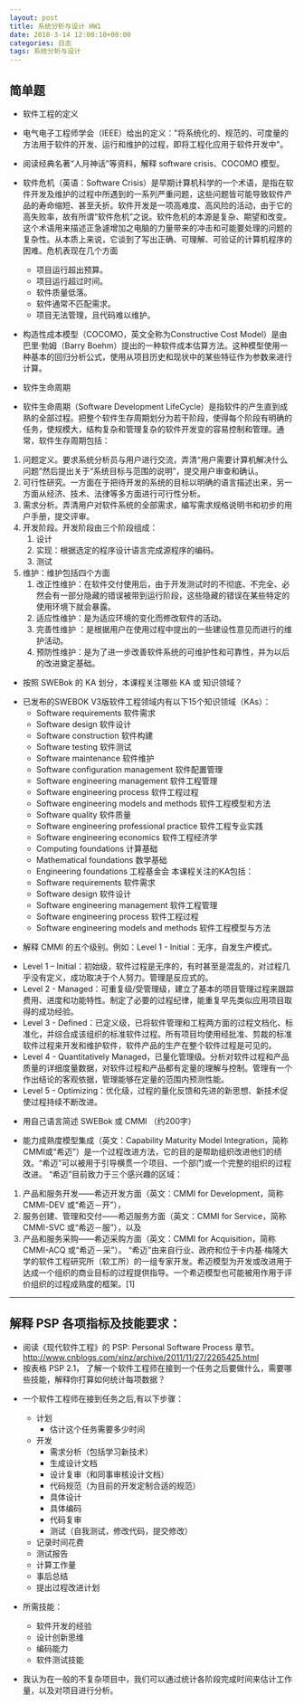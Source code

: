 ```yaml
---
layout: post
title: 系统分析与设计 HW1
date: 2018-3-14 12:00:10+00:00
categories: 日志
tags: 系统分析与设计
---
```


简单题
---------
 - 软件工程的定义

 * 电气电子工程师学会（IEEE）给出的定义："将系统化的、规范的、可度量的方法用于软件的开发、运行和维护的过程，即将工程化应用于软件开发中"。
 
 - 阅读经典名著“人月神话”等资料，解释 software crisis、COCOMO 模型。

 * 软件危机（英语：Software Crisis）是早期计算机科学的一个术语，是指在软件开发及维护的过程中所遇到的一系列严重问题，这些问题皆可能导致软件产品的寿命缩短、甚至夭折。软件开发是一项高难度、高风险的活动，由于它的高失败率，故有所谓“软件危机”之说。软件危机的本源是复杂、期望和改变。这个术语用来描述正急遽增加之电脑的力量带来的冲击和可能要处理的问题的复杂性。从本质上来说，它谈到了写出正确、可理解、可验证的计算机程序的困难。危机表现在几个方面
   * 项目运行超出预算。
   * 项目运行超过时间。 
   * 软件质量低落。
   * 软件通常不匹配需求。
   * 项目无法管理，且代码难以维护。

 * 构造性成本模型（COCOMO，英文全称为Constructive Cost Model）是由巴里·勃姆（Barry Boehm）提出的一种软件成本估算方法。这种模型使用一种基本的回归分析公式，使用从项目历史和现状中的某些特征作为参数来进行计算。

 - 软件生命周期

 * 软件生命周期（Software Development LifeCycle）是指软件的产生直到成熟的全部过程。把整个软件生存周期划分为若干阶段，使得每个阶段有明确的任务，使规模大，结构复杂和管理复杂的软件开发变的容易控制和管理。通常，软件生存周期包括：

 1. 问题定义。要求系统分析员与用户进行交流，弄清“用户需要计算机解决什么问题”然后提出关于“系统目标与范围的说明”，提交用户审查和确认。
 2. 可行性研究。一方面在于把待开发的系统的目标以明确的语言描述出来，另一方面从经济、技术、法律等多方面进行可行性分析。
 3. 需求分析。弄清用户对软件系统的全部需求，编写需求规格说明书和初步的用户手册，提交评审。
 4. 开发阶段。开发阶段由三个阶段组成：
    1) 设计
    2) 实现：根据选定的程序设计语言完成源程序的编码。
    3) 测试
 5. 维护：维护包括四个方面
    1) 改正性维护：在软件交付使用后，由于开发测试时的不彻底、不完全、必然会有一部分隐藏的错误被带到运行阶段，这些隐藏的错误在某些特定的使用环境下就会暴露。
    2) 适应性维护：是为适应环境的变化而修改软件的活动。
    3) 完善性维护 ：是根据用户在使用过程中提出的一些建设性意见而进行的维护活动。
    4) 预防性维护：是为了进一步改善软件系统的可维护性和可靠性，并为以后的改进奠定基础。

 - 按照 SWEBok 的 KA 划分，本课程关注哪些 KA 或 知识领域？

 * 已发布的SWEBOK V3版软件工程领域内有以下15个知识领域（KAs）：
   * Software requirements   软件需求
   * Software design   软件设计
   * Software construction   软件构建
   * Software testing   软件测试
   * Software maintenance   软件维护
   * Software configuration management   软件配置管理
   * Software engineering management   软件工程管理
   * Software engineering process   软件工程过程
   * Software engineering models and methods   软件工程模型和方法
   * Software quality   软件质量
   * Software engineering professional practice   软件工程专业实践
   * Software engineering economics   软件工程经济学
   * Computing foundations   计算基础
   * Mathematical foundations   数学基础
   * Engineering foundations   工程基金会
本课程关注的KA包括：
   * Software requirements   软件需求
   * Software design   软件设计
   * Software engineering management   软件工程管理
   * Software engineering process   软件工程过程
   * Software engineering models and methods   软件工程模型与方法


 - 解释 CMMI 的五个级别。例如：Level 1 - Initial：无序，自发生产模式。

 * Level 1 – Initial：初始级，软件过程是无序的，有时甚至是混乱的，对过程几乎没有定义，成功取决于个人努力。管理是反应式的。
 * Level 2 - Managed：可重复级/受管理级，建立了基本的项目管理过程来跟踪费用、进度和功能特性。制定了必要的过程纪律，能重复早先类似应用项目取得的成功经验。
 * Level 3 - Defined：已定义级，已将软件管理和工程两方面的过程文档化、标准化，并综合成该组织的标准软件过程。所有项目均使用经批准、剪裁的标准软件过程来开发和维护软件，软件产品的生产在整个软件过程是可见的。
 * Level 4 - Quantitatively Managed，已量化管理级。分析对软件过程和产品质量的详细度量数据，对软件过程和产品都有定量的理解与控制。管理有一个作出结论的客观依据，管理能够在定量的范围内预测性能。
 * Level 5 - Optimizing：优化级，过程的量化反馈和先进的新思想、新技术促使过程持续不断改进。




 - 用自己语言简述 SWEBok 或 CMMI （约200字）
 
 * 能力成熟度模型集成（英文：Capability Maturity Model Integration，简称CMMI或“希迈”）是一个过程改进方法，它的目的是帮助组织改进他们的绩效。“希迈”可以被用于引导横贯一个项目、一个部门或一个完整的组织的过程改进。
   “希迈”目前致力于三个感兴趣的区域：
 1. 产品和服务开发——希迈开发方面（英文：CMMI for Development，简称 CMMI-DEV 或“希迈－开”），
 2. 服务创建、管理和交付——希迈服务方面（英文：CMMI for Service，简称 CMMI-SVC 或“希迈－服”），以及
 3. 产品和服务采购——希迈采购方面（英文：CMMI for Acquisition，简称 CMMI-ACQ 或“希迈－采”）。
“希迈”由来自行业、政府和位于卡内基·梅隆大学的软件工程研究所（软工所）的一组专家开发。希迈模型为开发或改进用于达成一个组织的商业目标的过程提供指导。一个希迈模型也可能被用作用于评价组织的过程成熟度的框架。[1]


---

解释 PSP 各项指标及技能要求：
---------
 - 阅读《现代软件工程》的 PSP: Personal Software Process 章节。
 http://www.cnblogs.com/xinz/archive/2011/11/27/2265425.html
 - 按表格 PSP 2.1， 了解一个软件工程师在接到一个任务之后要做什么，需要哪些技能，解释你打算如何统计每项数据？

 * 一个软件工程师在接到任务之后,有以下步骤：

   * 计划
     * 估计这个任务需要多少时间
   * 开发
     * 需求分析（包括学习新技术）
     * 生成设计文档
     * 设计复审（和同事审核设计文档）
     * 代码规范（为目前的开发定制合适的规范）
     * 具体设计
     * 具体编码
     * 代码复审
     * 测试（自我测试，修改代码，提交修改）
   * 记录时间花费
   * 测试报告
   * 计算工作量
   * 事后总结
   * 提出过程改进计划

 * 所需技能：
   * 软件开发的经验
   * 设计创新思维
   * 编码能力
   * 软件测试技能

  * 我认为在一般的不复杂项目中，我们可以通过统计各阶段完成时间来估计工作量，以及对项目进行分析。